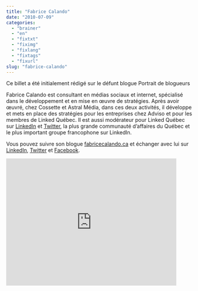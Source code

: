 ```yaml
---
title: "Fabrice Calando"
date: "2010-07-09"
categories: 
  - "brainer"
  - "en"
  - "fixtxt"
  - "fiximg"
  - "fixlang"
  - "fixtags"
  - "fixurl"
slug: "fabrice-calando"
---
```


Ce billet a été initialement rédigé sur le défunt blogue Portrait de blogueurs

Fabrice Calando est consultant en médias sociaux et internet, spécialisé dans le développement et en mise en œuvre de stratégies. Après avoir œuvré, chez Cossette et Astral Média, dans ces deux activités, il développe et mets en place des stratégies pour les entreprises chez Adviso et pour les membres de Linked Québec. Il est aussi modérateur pour Linked Québec sur [LinkedIn](https://linkd.in/inscription-LQ) et [Twitter](https://www.twitter.com/linked_quebec), la plus grande communauté d’affaires du Québec et le plus important groupe francophone sur LinkedIn.

Vous pouvez suivre son blogue [fabricecalando.ca](https://fabricecalando.ca/) et échanger avec lui sur [LinkedIn](https://www.linkedin.com/in/fabricecalando/), [Twitter](https://www.twitter.com/fabrice_calando) et [Facebook](https://www.facebook.com/fabrice.calando).

<iframe width="459" height="344" src="https://www.youtube.com/embed/jwyl9KHN9tM?feature=oembed" frameborder="0" allowfullscreen></iframe>
